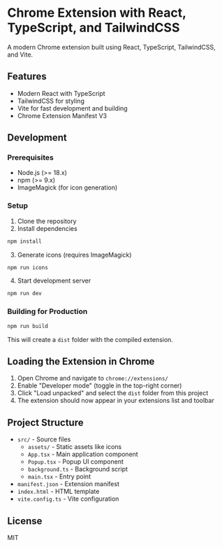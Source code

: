 # Chrome Extension with React, TypeScript, and TailwindCSS

A modern Chrome extension built using React, TypeScript, TailwindCSS, and Vite.

## Features

- Modern React with TypeScript
- TailwindCSS for styling
- Vite for fast development and building
- Chrome Extension Manifest V3

## Development

### Prerequisites

- Node.js (>= 18.x)
- npm (>= 9.x)
- ImageMagick (for icon generation)

### Setup

1. Clone the repository
2. Install dependencies

```bash
npm install
```

3. Generate icons (requires ImageMagick)

```bash
npm run icons
```

4. Start development server

```bash
npm run dev
```

### Building for Production

```bash
npm run build
```

This will create a `dist` folder with the compiled extension.

## Loading the Extension in Chrome

1. Open Chrome and navigate to `chrome://extensions/`
2. Enable "Developer mode" (toggle in the top-right corner)
3. Click "Load unpacked" and select the `dist` folder from this project
4. The extension should now appear in your extensions list and toolbar

## Project Structure

- `src/` - Source files
  - `assets/` - Static assets like icons
  - `App.tsx` - Main application component
  - `Popup.tsx` - Popup UI component
  - `background.ts` - Background script
  - `main.tsx` - Entry point
- `manifest.json` - Extension manifest
- `index.html` - HTML template
- `vite.config.ts` - Vite configuration

## License

MIT
